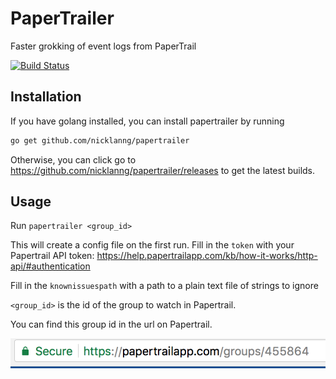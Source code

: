 # PaperTrailer
Faster grokking of event logs from PaperTrail

[![Build Status](https://travis-ci.org/nicklanng/papertrailer.svg?branch=master)](https://travis-ci.org/nicklanng/papertrailer)

## Installation
If you have golang installed, you can install papertrailer by running
```bash
go get github.com/nicklanng/papertrailer
```

Otherwise, you can click go to https://github.com/nicklanng/papertrailer/releases to get the latest builds.

## Usage


Run `papertrailer <group_id>`

This will create a config file on the first run.
Fill in the `token` with your Papertrail API token: https://help.papertrailapp.com/kb/how-it-works/http-api/#authentication

Fill in the `knownissuespath` with a path to a plain text file of strings to ignore

`<group_id>` is the id of the group to watch in Papertrail.

You can find this group id in the url on Papertrail.

![Group ID in URL](/groupid.png)
